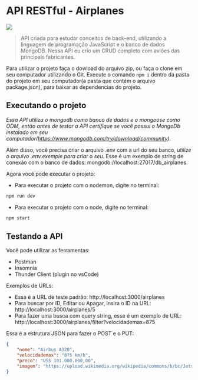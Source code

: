# API RESTful - Airplanes
<img src="https://viagemeturismo.abril.com.br/wp-content/uploads/2017/08/istock-155439315.jpg?quality=70&strip=info&resize=680,453" />

> API criada para estudar conceitos de back-end, utilizando a linguagem de programação JavaScript e o banco de dados MongoDB. Nessa API eu crio um CRUD completo com aviões das principais fabricantes.

Para utilizar o projeto faça o dowload do arquivo zip, ou faça o clone em seu computador utilizando o Git. Execute o comando `npm i` dentro da pasta do projeto em seu computador(a pasta que contém o arquivo package.json), para baixar as dependencias do projeto.

## Executando o projeto

*Essa API utiliza o mongodb como banco de dados e o mongoose como ODM, então antes de testar a API certifique se você possui o MongoDb instalado em seu computador(https://www.mongodb.com/try/download/community).*

Além disso, você precisa criar o arquivo .env com a url do seu banco, *utilize o arquivo .env.exemple para criar o seu*. Esse é um exemplo de string de conexão com o banco de dados: mongodb://localhost:27017/db_airplanes.

Agora você pode executar o projeto: 
* Para executar o projeto com o nodemon, digite no terminal: 
```bash
npm run dev
```
* Para executar o projeto com o node, digite no terminal: 
```bash
npm start
```
## Testando a API

Você pode utilizar as ferramentas:

* Postman
* Insomnia
* Thunder Client (plugin no vsCode)

Exemplos de URLs: 
* Essa é a URL de teste padrão: http://localhost:3000/airplanes
* Para buscar por ID, Editar ou Apagar, insira o ID na URL: http://localhost:3000/airplanes/5
* Para fazer uma busca com query string, esse é um exemplo de URL: http://localhost:3000/airplanes/filter?velocidademax=875


Essa é a estrutura JSON para fazer o POST e o PUT:

```json
{
	"nome": "Airbus A320",
	"velocidademax": "875 km/h",
	"preco": "US$ 101.000.000,00",
	"imagem": "https://upload.wikimedia.org/wikipedia/commons/b/bc/Jetstar_Airbus_A320_in_flight_%286768081241%29_crop.jpg"
}
```
